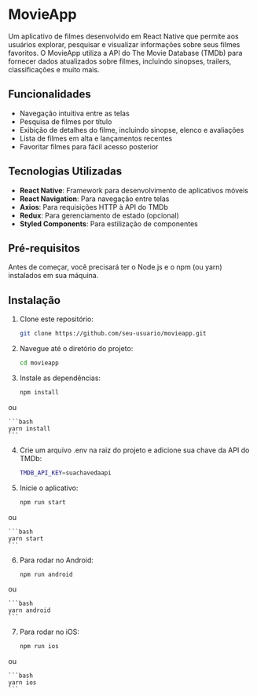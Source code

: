 # MovieApp

Um aplicativo de filmes desenvolvido em React Native que permite aos usuários explorar, pesquisar e visualizar informações sobre seus filmes favoritos. O MovieApp utiliza a API do The Movie Database (TMDb) para fornecer dados atualizados sobre filmes, incluindo sinopses, trailers, classificações e muito mais.

## Funcionalidades

- Navegação intuitiva entre as telas
- Pesquisa de filmes por título
- Exibição de detalhes do filme, incluindo sinopse, elenco e avaliações
- Lista de filmes em alta e lançamentos recentes
- Favoritar filmes para fácil acesso posterior

## Tecnologias Utilizadas

- **React Native**: Framework para desenvolvimento de aplicativos móveis
- **React Navigation**: Para navegação entre telas
- **Axios**: Para requisições HTTP à API do TMDb
- **Redux**: Para gerenciamento de estado (opcional)
- **Styled Components**: Para estilização de componentes

## Pré-requisitos

Antes de começar, você precisará ter o Node.js e o npm (ou yarn) instalados em sua máquina.

## Instalação

1. Clone este repositório:
   ```bash
   git clone https://github.com/seu-usuario/movieapp.git
    ```

2. Navegue até o diretório do projeto:

    ```bash
    cd movieapp
    ```
3. Instale as dependências:

    ```bash
    npm install
    ```
ou

    ```bash
    yarn install
    ```

4. Crie um arquivo .env na raiz do projeto e adicione sua chave da API do TMDb:
    ```bash
    TMDB_API_KEY=suachavedaapi
    ```

5. Inicie o aplicativo:
    ```bash
    npm run start
    ```

ou

    ```bash
    yarn start
    ```

6. Para rodar no Android:

    ```bash
    npm run android
    ```

ou

    ```bash
    yarn android
    ```

7. Para rodar no iOS:

    ```bash
    npm run ios
    ```

ou

    ```bash
    yarn ios
    ```

